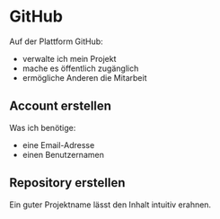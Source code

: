 # GitHub

Auf der Plattform GitHub:

- verwalte ich mein Projekt
- mache es öffentlich zugänglich
- ermögliche Anderen die Mitarbeit

## Account erstellen

Was ich benötige:

- eine Email-Adresse
- einen Benutzernamen

## Repository erstellen

Ein guter Projektname lässt den Inhalt intuitiv erahnen.
